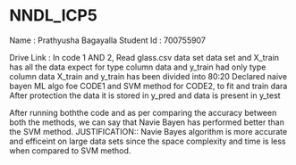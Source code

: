 # NNDL_ICP5

Name : Prathyusha Bagayalla
Student Id : 700755907

Drive Link : 
In code 1 AND 2, Read glass.csv data set data set and X_train has all the data expect for type column data and y_train had only type column data X_train and y_train has been divided into 80:20 Declared naive bayen ML algo foe CODE1 and SVM method for CODE2, to fit and train dara After protection the data it is stored in y_pred and data is present in y_test

After running boththe code and as per comparing the accuracy between both the methods, we can say that Navie Bayen has performed better than the SVM method. JUSTIFICATION:: Navie Bayes algorithm is more accurate and efficeint on large data sets since the space complexity and time is less when compared to SVM method.
